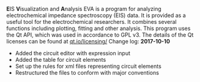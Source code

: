 <b>E</b>IS <b>V</b>isualization and <b>A</b>nalysis
EVA is a program for analyzing electrochemical impedance spectroscopy (EIS) data. It is provided as a useful tool for the electrochemical researchers. It combines several functions including plotting, fitting and other analysis.
This program uses the Qt API, which was used in accordance to GPL v3. The details of the Qt licenses can be found at <a href="qt.io/licensing/">qt.io/licensing/</a>
Change log:
<b>2017-10-10</b>
- Added the circuit editor with expression input
- Added the table for circuit elements
- Set up the rules for xml files representing circuit elements
- Restructured the files to conform with major conventions
